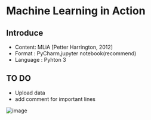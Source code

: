 # Machine Learning in Action

## Introduce
- Content: MLiA [Petter Harrington, 2012]
- Format : PyCharm,jupyter notebook(recommend)
- Language : Pyhton 3

## TO DO
- Upload data
- add comment for important lines

![image](https://github.com/zhangdongaoZzz/MLiA-python3/blob/master/Info-graphs/s26696371.jpg)
